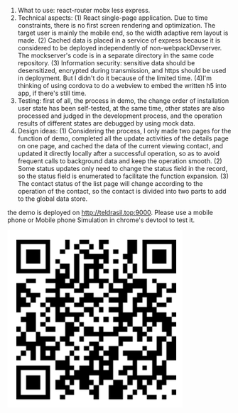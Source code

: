 1. What to use: react-router mobx less express.
2. Technical aspects:
  (1) React single-page application. Due to time constraints, there is no first screen rendering and optimization. The target user is mainly the mobile end, so the width adaptive rem layout is made.
  (2) Cached data is placed in a service of express because it is considered to be deployed independently of non-webpackDevserver. The mockserver's code is in a separate directory in the same code repository.
  (3) Information security: sensitive data should be desensitized, encrypted during transmission, and https should be used in deployment. But I didn't do it because of the limited time.
  (4)I'm thinking of using cordova to do a webview to embed the written h5 into app, if there's still time.
3. Testing: first of all, the process in demo, the change order of installation user state has been self-tested, at the same time, other states are also processed and judged in the development process, and the operation results of different states are debugged by using mock data.
4. Design ideas:
  (1) Considering the process, I only made two pages for the function of demo, completed all the update activities of the details page on one page, and cached the data of the current viewing contact, and updated it directly locally after a successful operation, so as to avoid frequent calls to background data and keep the operation smooth.
  (2) Some status updates only need to change the status field in the record, so the status field is enumerated to facilitate the function expansion.
  (3) The contact status of the list page will change according to the operation of the contact, so the contact is divided into two parts to add to the global data store.

the demo is deployed on http://teldrasil.top:9000. Please use a mobile phone or Mobile phone Simulation in chrome's devtool to test it.

![QRCode](sitecode.png)